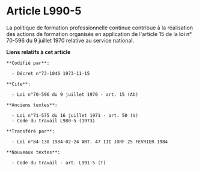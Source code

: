 # Article L990-5

La politique de formation professionnelle continue contribue à la réalisation des actions de formation organisés en
application de l'article 15 de la loi n° 70-596 du 9 juillet 1970 relative au service national.

**Liens relatifs à cet article**

	**Codifié par**:

	  - Décret n°73-1046 1973-11-15

	**Cite**:

	  - Loi n°70-596 du 9 juillet 1970 - art. 15 (Ab)

	**Anciens textes**:

	  - Loi n°71-575 du 16 juillet 1971 - art. 50 (V)
	  - Code du travail L980-5 (1973)

	**Transféré par**:

	  - Loi n°84-130 1984-02-24 ART. 47 III JORF 25 FEVRIER 1984

	**Nouveaux textes**:

	  - Code du travail - art. L991-5 (T)
